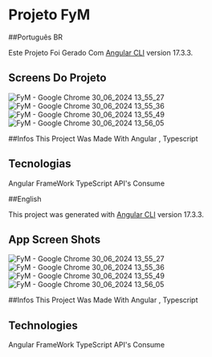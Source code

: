 # Projeto FyM

##Português BR

Este Projeto Foi Gerado Com [Angular CLI](https://github.com/angular/angular-cli) version 17.3.3.

## Screens Do Projeto
![FyM - Google Chrome 30_06_2024 13_55_27](https://github.com/Dantedevil10/projetoFym-musica/assets/125316907/24d32626-9878-4145-a3b2-b2e5bf79bba9)
![FyM - Google Chrome 30_06_2024 13_55_36](https://github.com/Dantedevil10/projetoFym-musica/assets/125316907/237de29d-e267-4581-a775-1b6a8f4a7e38)
![FyM - Google Chrome 30_06_2024 13_55_49](https://github.com/Dantedevil10/projetoFym-musica/assets/125316907/0a140fb3-ff93-435a-a39e-8edd3a3f9ce2)
![FyM - Google Chrome 30_06_2024 13_56_05](https://github.com/Dantedevil10/projetoFym-musica/assets/125316907/be771498-598f-4fba-96fb-13808d90003d)

##Infos
This Project Was Made With Angular , Typescript

## Tecnologias
Angular FrameWork
TypeScript
API's Consume

##English

This project was generated with [Angular CLI](https://github.com/angular/angular-cli) version 17.3.3.

## App Screen Shots
![FyM - Google Chrome 30_06_2024 13_55_27](https://github.com/Dantedevil10/projetoFym-musica/assets/125316907/24d32626-9878-4145-a3b2-b2e5bf79bba9)
![FyM - Google Chrome 30_06_2024 13_55_36](https://github.com/Dantedevil10/projetoFym-musica/assets/125316907/237de29d-e267-4581-a775-1b6a8f4a7e38)
![FyM - Google Chrome 30_06_2024 13_55_49](https://github.com/Dantedevil10/projetoFym-musica/assets/125316907/0a140fb3-ff93-435a-a39e-8edd3a3f9ce2)
![FyM - Google Chrome 30_06_2024 13_56_05](https://github.com/Dantedevil10/projetoFym-musica/assets/125316907/be771498-598f-4fba-96fb-13808d90003d)

##Infos
This Project Was Made With Angular , Typescript

## Technologies
Angular FrameWork
TypeScript
API's Consume
